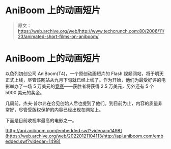 # AniBoom 上的动画短片

> 原文：<https://web.archive.org/web/http://www.techcrunch.com:80/2006/11/23/animated-short-films-on-aniboom/>

# AniBoom 上的动画短片

以色列初创公司 AniBoom(T4)，一个原创动画短片的 Flash 视频网站，将于明天正式上线，尽管该网站从九月下旬就已经上线了。作为开始，他们为最受好评的电影举办了一场 5 万美元的[竞赛](https://web.archive.org/web/20220121104113/http://www.aniboom.com/Pages/Application/Competitions/CategoricalCompetitionAnimCol.aspx)——获胜者将获得 2.5 万美元，另外还有 5 个 5000 美元的奖金。

几周前，杰夫·普尔弗在会见创始人后也提到了他们。到目前为止，内容的质量非常好，尽管受版权保护的内容已经出现在网站上。

下面是目前收视率最高的电影之一。

[http://api.aniboom.com/embedded.swf?videoar=1498](https://web.archive.org/web/20220121104113/http://api.aniboom.com/embedded.swf?videoar=1498)